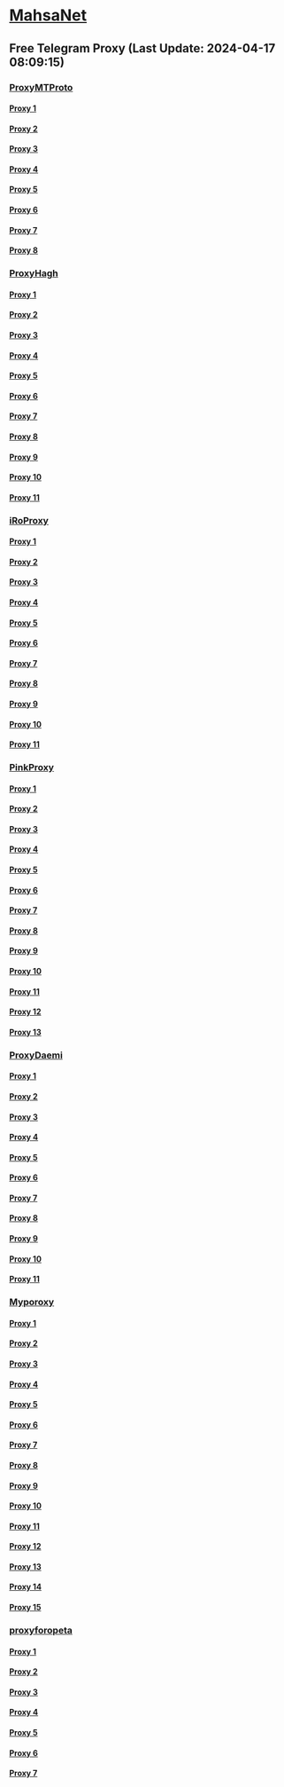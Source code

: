 
# [MahsaNet](https://t.me/mahsa_net)
## Free Telegram Proxy (Last Update: 2024-04-17 08:09:15)
### [ProxyMTProto](https://t.me/ProxyMTProto)
#### [Proxy 1](tg://proxy?server=45.88.230.146&port=3443&secret=FgMBAgABAAH8AwOG4kw63Q%3D%3D)
#### [Proxy 2](tg://proxy?server=89.35.131.82&port=8085&secret=FgMBAgABAAH8AwOG4kw63Q%3D%3D)
#### [Proxy 3](tg://proxy?server=89.35.131.73&port=8085&secret=FgMBAgABAAH8AwOG4kw63Q%3D%3D)
#### [Proxy 4](tg://proxy?server=89.35.131.74&port=8085&secret=FgMBAgABAAH8AwOG4kw63Q%3D%3D)
#### [Proxy 5](tg://proxy?server=46.4.97.89&port=4045&secret=FgMBAgABAAH8AwOG4kw63Q==)
#### [Proxy 6](tg://proxy?server=188.40.137.164&port=4045&secret=FgMBAgABAAH8AwOG4kw63Q==)
#### [Proxy 7](tg://proxy?server=www.manlybattery.space.&port=443&secret=7gAAAAAAAAAAAAAAAAAAAAB0aGVndWFyZGlhbi5jb20%3D)
#### [Proxy 8](tg://proxy?server=www.polinovelgroup.space.&port=443&secret=7gAAAAAAAAAAAAAAAAAAAAB0aGVndWFyZGlhbi5jb20%3D)
### [ProxyHagh](https://t.me/ProxyHagh)
#### [Proxy 1](tg://proxy?server=148.251.93.184&port=8280&secret=FgMBAgABAAH8AwOG4kw63Q%3D%3D)
#### [Proxy 2](tg://proxy?server=148.251.230.51&port=8280&secret=FgMBAgABAAH8AwOG4kw63Q%3D%3D)
#### [Proxy 3](tg://proxy?server=148.251.230.51&port=8280&secret=FgMBAgABAAH8AwOG4kw63Q%3D%3D)
#### [Proxy 4](tg://proxy?server=148.251.93.184&port=8280&secret=FgMBAgABAAH8AwOG4kw63Q%3D%3D)
#### [Proxy 5](tg://proxy?server=148.251.93.184&port=8280&secret=FgMBAgABAAH8AwOG4kw63Q%3D%3D)
#### [Proxy 6](tg://proxy?server=148.251.93.184&port=8280&secret=FgMBAgABAAH8AwOG4kw63Q%3D%3D)
#### [Proxy 7](tg://proxy?server=148.251.93.184&port=8280&secret=FgMBAgABAAH8AwOG4kw63Q%3D%3D)
#### [Proxy 8](tg://proxy?server=148.251.93.184&port=8280&secret=FgMBAgABAAH8AwOG4kw63Q%3D%3D)
#### [Proxy 9](tg://proxy?server=148.251.93.184&port=8280&secret=FgMBAgABAAH8AwOG4kw63Q%3D%3D)
#### [Proxy 10](tg://proxy?server=148.251.93.184&port=8280&secret=FgMBAgABAAH8AwOG4kw63Q%3D%3D)
#### [Proxy 11](tg://proxy?server=148.251.93.184&port=8280&secret=FgMBAgABAAH8AwOG4kw63Q%3D%3D)
### [iRoProxy](https://t.me/iRoProxy)
#### [Proxy 1](tg://proxy?server=195.201.246.151&port=250&secret=FgMBAgABAAH8AwOG4kw63Q%3D%3D)
#### [Proxy 2](tg://proxy?server=46.229.251.5&port=250&secret=FgMBAgABAAH8AwOG4kw63Q%3D%3D)
#### [Proxy 3](tg://proxy?server=178.63.89.151&port=250&secret=FgMBAgABAAH8AwOG4kw63Q%3D%3D)
#### [Proxy 4](tg://proxy?server=212.32.229.235&port=250&secret=FgMBAgABAAH8AwOG4kw63Q%3D%3D)
#### [Proxy 5](tg://proxy?server=95.211.234.178&port=250&secret=FgMBAgABAAH8AwOG4kw63Q%3D%3D)
#### [Proxy 6](tg://proxy?server=5.79.68.181&port=250&secret=FgMBAgABAAH8AwOG4kw63Q%3D%3D)
#### [Proxy 7](tg://proxy?server=95.211.213.223&port=250&secret=FgMBAgABAAH8AwOG4kw63Q%3D%3D)
#### [Proxy 8](tg://proxy?server=37.48.64.32&port=250&secret=FgMBAgABAAH8AwOG4kw63Q%3D%3D)
#### [Proxy 9](tg://proxy?server=144.76.237.91&port=6&secret=FgMBAgABAAH8AwOG4kw63Q%3D%3D)
#### [Proxy 10](tg://proxy?server=195.201.163.130&port=6&secret=FgMBAgABAAH8AwOG4kw63Q%3D%3D)
#### [Proxy 11](tg://proxy?server=146.59.237.113&port=250&secret=FgMBAgABAAH8AwOG4kw63Q%3D%3D)
### [PinkProxy](https://t.me/PinkProxy)
#### [Proxy 1](tg://proxy?server=116.202.162.14&port=4045&secret=FgMBAgABAAH8AwOG4kw63Q==)
#### [Proxy 2](tg://proxy?server=136.243.37.14&port=4045&secret=FgMBAgABAAH8AwOG4kw63Q==)
#### [Proxy 3](tg://proxy?server=159.69.186.150&port=4045&secret=FgMBAgABAAH8AwOG4kw63Q==)
#### [Proxy 4](tg://proxy?server=157.90.134.116&port=4045&secret=FgMBAgABAAH8AwOG4kw63Q%3D%3D)
#### [Proxy 5](tg://proxy?server=49.12.121.118&port=4045&secret=FgMBAgABAAH8AwOG4kw63Q==)
#### [Proxy 6](tg://proxy?server=94.130.204.51&port=4045&secret=FgMBAgABAAH8AwOG4kw63Q==)
#### [Proxy 7](tg://proxy?server=94.130.204.51&port=4045&secret=FgMBAgABAAH8AwOG4kw63Q==)
#### [Proxy 8](tg://proxy?server=195.201.9.88&port=4045&secret=FgMBAgABAAH8AwOG4kw63Q==)
#### [Proxy 9](tg://proxy?server=195.201.9.88&port=4045&secret=FgMBAgABAAH8AwOG4kw63Q==)
#### [Proxy 10](tg://proxy?server=94.130.204.51&port=4045&secret=FgMBAgABAAH8AwOG4kw63Q==)
#### [Proxy 11](tg://proxy?server=49.12.121.118&port=4045&secret=FgMBAgABAAH8AwOG4kw63Q==)
#### [Proxy 12](tg://proxy?server=157.90.134.116&port=4045&secret=FgMBAgABAAH8AwOG4kw63Q==)
#### [Proxy 13](tg://proxy?server=136.243.37.14&port=4045&secret=FgMBAgABAAH8AwOG4kw63Q==)
### [ProxyDaemi](https://t.me/ProxyDaemi)
#### [Proxy 1](tg://proxy?server=65.21.6.223&port=8085&secret=FgMBAgABAAH8AwOG4kw63Q%3D%3D)
#### [Proxy 2](tg://proxy?server=51.75.163.192&port=443&secret=FgMBAgABAAH8AwOG4kw63Q%3D%3D)
#### [Proxy 3](tg://proxy?server=45.88.230.112&port=3443&secret=FgMBAgABAAH8AwOG4kw63Q%3D%3D)
#### [Proxy 4](tg://proxy?server=46.229.251.5&port=250&secret=FgMBAgABAAH8AwOG4kw63Q%3D%3D)
#### [Proxy 5](tg://proxy?server=178.63.89.151&port=250&secret=FgMBAgABAAH8AwOG4kw63Q%3D%3D)
#### [Proxy 6](tg://proxy?server=116.202.162.14&port=4045&secret=FgMBAgABAAH8AwOG4kw63Q%3D%3D)
#### [Proxy 7](tg://proxy?server=cloudflare.com.nokia.com.co.uk.do_yo.want_to.clash_with.this.www.microsoft.com.there_is_no.place_like.localhost.www.bing.com.count_with_me.cyou.net.digikala.com.msn.com.bsi.ir.enamad.ir.now_sudo.again_to_fight.everyone.i_am.the_internet.ractor-berg.sbs.&port=4550&secret=FpABAiIBhwH8AwOG42xL3Q%3D%3D)
#### [Proxy 8](tg://proxy?server=88.218.62.218&port=2035&secret=FgMBAgABAAH8AwOG4kw63Q==)
#### [Proxy 9](tg://proxy?server=185.104.63.123&port=2024&secret=FgMBAgABAAH8AwOG4kw63Q%3D%3D)
#### [Proxy 10](tg://proxy?server=172.233.38.108&port=7443&secret=FgMBAgABAAH8AwOG4kw63Q%3D%3D)
#### [Proxy 11](tg://proxy?server=65.109.39.238&port=7443&secret=FgMBAgABAAH8AwOG4kw63Q%3D%3D)
### [Myporoxy](https://t.me/Myporoxy)
#### [Proxy 1](tg://proxy?server=cloudflare.com.nokia.com.co.uk.do_yo.want_to.clash_with.this.www.microsoft.com.there_is_no.place_like.localhost.www.bing.com.count_with_me.cyou.net.digikala.com.msn.com.bsi.ir.enamad.ir.now_sudo.again_to_fight.everyone.i_am.the_internet.ractor-berg.sbs.&port=4550&secret=FpABAiIBhwH8AwOG42xL3Q==)
#### [Proxy 2](tg://proxy?server=cloudflare.com.nokia.com.co.uk.do_yo.want_to.clash_with.this.www.microsoft.com.there_is_no.place_like.localhost.www.bing.com.count_with_me.cyou.net.digikala.com.msn.com.bsi.ir.enamad.ir.now_sudo.again_to_fight.everyone.i_am.the_internet.factor-webco.sbs.&port=3443&secret=FpABAiIBhwH8AwOG42xL3Q==)
#### [Proxy 3](tg://proxy?server=cloudflare.com.nokia.com.co.uk.do_yo.want_to.clash_with.this.www.microsoft.com.there_is_no.place_like.localhost.www.bing.com.count_with_me.cyou.net.digikala.com.msn.com.bsi.ir.now_sudo.again_to_fight.everyone.i_am.the_internet.mr-rango.sbs.&port=8770&secret=FpABAiIBhwH8AwOG42xL3Q==)
#### [Proxy 4](tg://proxy?server=cloudflare.com.nokia.com.co.uk.do_yo.want_to.clash_with.this.www.microsoft.com.there_is_no.place_like.localhost.www.bing.com.count_with_me.cyou.net.digikala.com.msn.com.bsi.ir.enamad.ir.now_sud.again_to_fight.everyone.i_am.the_internet.sobani-cobani.sbs.&port=9060&secret=FpABAiIBhwH8AwOG42xL3Q==)
#### [Proxy 5](tg://proxy?server=cloudflare.com.nokia.com.co.uk.do_yo.want_to.clash_with.this.www.microsoft.com.there_is_no.place_like.localhost.www.bing.com.count_with_me.cyou.net.digikala.com.msn.com.bsi.ir.enamad.ir.now_sudo.again_to_fight.everyone.i_am.the_internet.ractor-berg.sbs.&port=4550&secret=FpABAiIBhwH8AwOG42xL3Q==)
#### [Proxy 6](tg://proxy?server=cloudflare.com.nokia.com.co.uk.do_yo.want_to.clash_with.this.www.microsoft.com.there_is_no.place_like.localhost.www.bing.com.count_with_me.cyou.net.digikala.com.msn.com.bsi.ir.enamad.ir.now_sudo.again_to_fight.everyone.i_am.the_internet.factor-webco.sbs.&port=3443&secret=FpABAiIBhwH8AwOG42xL3Q==)
#### [Proxy 7](tg://proxy?server=cloudflare.com.nokia.com.co.uk.do_yo.want_to.clash_with.this.www.microsoft.com.there_is_no.place_like.localhost.www.bing.com.count_with_me.cyou.net.digikala.com.msn.com.bsi.ir.now_sudo.again_to_fight.everyone.i_am.the_internet.mr-rango.sbs.&port=8770&secret=FpABAiIBhwH8AwOG42xL3Q==)
#### [Proxy 8](tg://proxy?server=cloudflare.com.nokia.com.co.uk.do_yo.want_to.clash_with.this.www.microsoft.com.there_is_no.place_like.localhost.www.bing.com.count_with_me.cyou.net.digikala.com.msn.com.bsi.ir.enamad.ir.now_sud.again_to_fight.everyone.i_am.the_internet.sobani-cobani.sbs.&port=9060&secret=FpABAiIBhwH8AwOG42xL3Q==)
#### [Proxy 9](tg://proxy?server=cloudflare.com.nokia.com.co.uk.do_yo.want_to.clash_with.this.www.microsoft.com.there_is_no.place_like.localhost.www.bing.com.count_with_me.cyou.net.digikala.com.msn.com.bsi.ir.enamad.ir.now_sudo.again_to_fight.everyone.i_am.the_internet.ractor-berg.sbs.&port=4550&secret=FpABAiIBhwH8AwOG42xL3Q==)
#### [Proxy 10](tg://proxy?server=cloudflare.com.nokia.com.co.uk.do_yo.want_to.clash_with.this.www.microsoft.com.there_is_no.place_like.localhost.www.bing.com.count_with_me.cyou.net.digikala.com.msn.com.bsi.ir.now_sudo.again_to_fight.everyone.i_am.the_internet.mr-rango.sbs.&port=8770&secret=FpABAiIBhwH8AwOG42xL3Q==)
#### [Proxy 11](tg://proxy?server=cloudflare.com.nokia.com.co.uk.do_yo.want_to.clash_with.this.www.microsoft.com.there_is_no.place_like.localhost.www.bing.com.count_with_me.cyou.net.digikala.com.msn.com.bsi.ir.enamad.ir.now_sud.again_to_fight.everyone.i_am.the_internet.sobani-cobani.sbs.&port=9060&secret=FpABAiIBhwH8AwOG42xL3Q==)
#### [Proxy 12](tg://proxy?server=cloudflare.com.nokia.com.co.uk.do_yo.want_to.clash_with.this.www.microsoft.com.there_is_no.place_like.localhost.www.bing.com.count_with_me.cyou.net.digikala.com.msn.com.bsi.ir.enamad.ir.now_sudo.again_to_fight.everyone.i_am.the_internet.factor-webco.sbs.&port=3443&secret=FpABAiIBhwH8AwOG42xL3Q==)
#### [Proxy 13](tg://proxy?server=cloudflare.com.nokia.com.co.uk.do_yo.want_to.clash_with.this.www.microsoft.com.there_is_no.place_like.localhost.www.bing.com.count_with_me.cyou.net.digikala.com.msn.com.bsi.ir.enamad.ir.now_sudo.again_to_fight.everyone.i_am.the_internet.ractor-berg.sbs.&port=4550&secret=FpABAiIBhwH8AwOG42xL3Q==)
#### [Proxy 14](tg://proxy?server=cloudflare.com.nokia.com.co.uk.do_yo.want_to.clash_with.this.www.microsoft.com.there_is_no.place_like.localhost.www.bing.com.count_with_me.cyou.net.digikala.com.msn.com.bsi.ir.enamad.ir.now_sudo.again_to_fight.everyone.i_am.the_internet.factor-webco.sbs.&port=3443&secret=FpABAiIBhwH8AwOG42xL3Q==)
#### [Proxy 15](tg://proxy?server=cloudflare.com.nokia.com.co.uk.do_yo.want_to.clash_with.this.www.microsoft.com.there_is_no.place_like.localhost.www.bing.com.count_with_me.cyou.net.digikala.com.msn.com.bsi.ir.now_sudo.again_to_fight.everyone.i_am.the_internet.mr-rango.sbs.&port=8770&secret=FpABAiIBhwH8AwOG42xL3Q==)
### [proxyforopeta](https://t.me/proxyforopeta)
#### [Proxy 1](tg://proxy?server=cloudflare.co.nokia.co.uk.do_yo.want_to.clash_with.this.www.microsoft.com.there_is_no.place_like.localhost.www.bing.com.count_with_me.cyou.net.digikala.com.msn.com.bsi.ir.enamad.ir.now_sudo.again_to_fight.everyone.i_am.the_internet.sam-sim.co.uk.&port=0000000000000000000000000000000000000000000000000000000000000000000000000000003443&secret=FgMBAgABAAH8AwOG4kw63Q==)
#### [Proxy 2](tg://proxy?server=172.233.38.108&port=7443&secret=FgMBAgABAAH8AwOG4kw63Q==)
#### [Proxy 3](tg://proxy?server=65.109.39.238&port=7443&secret=FgMBAgABAAH8AwOG4kw63Q==)
#### [Proxy 4](tg://proxy?server=89.35.131.77&port=8085&secret=FgMBAgABAAH8AwOG4kw63Q==)
#### [Proxy 5](tg://proxy?server=95.216.145.207&port=8085&secret=FgMBAgABAAH8AwOG4kw63Q==)
#### [Proxy 6](tg://proxy?server=95.211.213.223&port=250&secret=FgMBAgABAAH8AwOG4kw63Q==)
#### [Proxy 7](tg://proxy?server=45.88.230.112&port=3443&secret=FgMBAgABAAH8AwOG4kw63Q==)

    